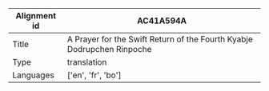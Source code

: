 |Alignment id | AC41A594A
| --- | --- 
|Title | A Prayer for the Swift Return of the Fourth Kyabje Dodrupchen Rinpoche 
|Type | translation
|Languages | ['en', 'fr', 'bo']